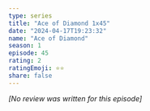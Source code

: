 ```yaml
---
type: series
title: "Ace of Diamond 1x45"
date: "2024-04-17T19:23:32"
name: "Ace of Diamond"
season: 1
episode: 45
rating: 2
ratingEmoji: ⭐️⭐️
share: false
---
```


_[No review was written for this episode]_

